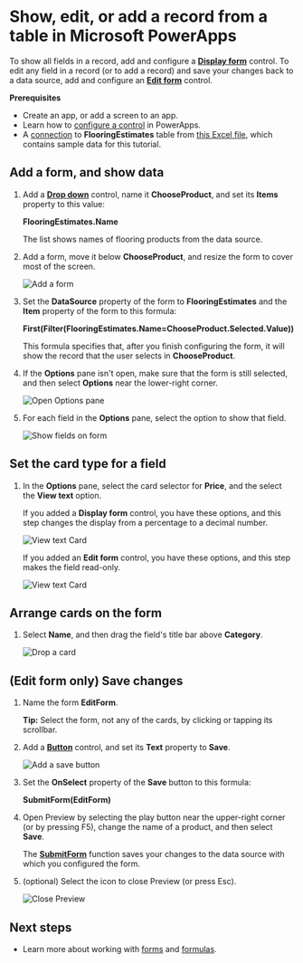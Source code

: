 <properties
    pageTitle="Show, edit, or add a record from a table | Microsoft PowerApps"
    description="Use a form to show, edit, or add a record from a table in your data source."
    services=""
    suite="powerapps"
    documentationCenter="na"
    authors="sarafankit"
    manager="erikre"
    editor=""
    tags=""/>
<tags
    ms.service="powerapps"
    ms.devlang="na"
    ms.topic="article"
    ms.tgt_pltfrm="na"
    ms.workload="na"
    ms.date="04/13/2016"
    ms.author="ankitsar"/>

# Show, edit, or add a record from a table in Microsoft PowerApps #
To show all fields in a record, add and configure a [**Display form**](./controls/control-form-detail.md) control. To edit any field in a record (or to add a record) and save your changes back to a data source, add and configure an [**Edit form**](./controls/control-form-detail.md) control.

**Prerequisites**

- Create an app, or add a screen to an app.
- Learn how to [configure a control](./add-configure-controls.md) in PowerApps.
- A [connection](./add-data-connection.md) to **FlooringEstimates** table from [this Excel file](https://az787822.vo.msecnd.net/documentation/get-started-from-data/FlooringEstimates.xlsx), which contains sample data for this tutorial.

## Add a form, and show data ##
1. Add a [**Drop down**](./controls/control-drop-down.md) control, name it **ChooseProduct**, and set its **Items** property to this value:

	**FlooringEstimates.Name**

	The list shows names of flooring products from the data source.

1. Add a form, move it below **ChooseProduct**, and resize the form to cover most of the screen.

    ![Add a form](./media/add-form/add-a-form.png)

1.  Set the **DataSource** property of the form to **FlooringEstimates** and the **Item** property of the form to this formula:

	**First(Filter(FlooringEstimates.Name=ChooseProduct.Selected.Value))**

    This formula specifies that, after you finish configuring the form, it will show the record that the user selects in **ChooseProduct**.

1. If the **Options** pane isn't open, make sure that the form is still selected, and then select **Options** near the lower-right corner.

	![Open Options pane](./media/add-form/open-options.png)

1. For each field in the **Options** pane, select the option to show that field.

	![Show fields on form](./media/add-form/show-fields.png)

## Set the card type for a field ##
1. In the **Options** pane, select the card selector for **Price**, and the select the **View text** option.

	If you added a **Display form** control, you have these options, and this step changes the display from a percentage to a decimal number.

    ![View text Card](./media/add-form/select-text-card.png)

	If you added an **Edit form** control, you have these options, and this step makes the field read-only.

    ![View text Card](./media/add-form/select-text-card-edit.png)

## Arrange cards on the form ##
1. Select **Name**, and then drag the field's title bar above **Category**.

    ![Drop a card](./media/add-form/card-on-top.png)

## (Edit form only) Save changes ##
1. Name the form **EditForm**.

	**Tip:** Select the form, not any of the cards, by clicking or tapping its scrollbar.

1. Add a [**Button**](./controls/control-button.md) control, and set its **Text** property to **Save**.

	![Add a save button](./media/add-form/add-a-save-button.png)  

1.  Set the **OnSelect** property of the **Save** button to this formula:

	**SubmitForm(EditForm)**

1. Open Preview by selecting the play button near the upper-right corner (or by pressing F5), change the name of a product, and then select **Save**.

	The [**SubmitForm**](./functions/function-form.md) function saves your changes to the data source with which you configured the form.

1. (optional) Select the icon to close Preview (or press Esc).

	![Close Preview](./media/add-form/close-preview.png)

## Next steps ##
- Learn more about working with [forms](./working-with-forms.md) and [formulas](./working-with-formulas.md).

